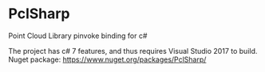 # PclSharp
Point Cloud Library pinvoke binding for c#

The project has c# 7 features, and thus requires Visual Studio 2017 to build.
Nuget package: https://www.nuget.org/packages/PclSharp/
